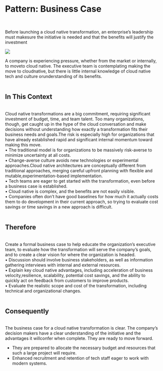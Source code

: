 # Pattern: Business Case  
‍

Before launching a cloud native transformation, an enterprise’s leadership must makesure the initiative is needed and that the benefits will justify the investment

![](/-business-case.png)

A company is experiencing pressure, whether from the market or internally, to moveto cloud native. The executive team is contemplating making the move to cloudnative, but there is little internal knowledge of cloud native tech and culture orunderstanding of its benefits.  
‍

## In This Context  
‍  
Cloud native transformations are a big commitment, requiring significant investment of budget, time, and team talent. Too many organizations, though, get caught up in the hype of the cloud conversation and make decisions without understanding how exactly a transformation fits their business needs and goals.The risk is especially high for organizations that have already established rapid and significant internal momentum toward making this move.  
• The traditional model is for organizations to be massively risk-averse to minimize uncertainty at all costs.  
• Change-averse culture avoids new technologies or experimental approaches.Cloud native architectures are conceptually different from traditional approaches, merging careful upfront planning with flexible and mutable,experimentation-based implementation.  
• Tech teams are eager to get started with the transformation, even before a business case is established.  
• Cloud native is complex, and the benefits are not easily visible.  
• Companies often don’t have good baselines for how much it actually costs them to do development in their current approach, so trying to evaluate cost savings or time savings in a new approach is difficult.  
‍

## Therefore  
‍  
Create a formal business case to help educate the organization’s executive team, to evaluate how the transformation will serve the company’s goals, and to create a clear vision for where the organization is headed.  
• Discussion should involve business stakeholders, as well as information gathering interviews with internal and external resources.  
• Explain key cloud native advantages, including acceleration of business velocity,resilience, scalability, potential cost savings, and the ability to quickly act on feedback from customers to improve products.  
• Evaluate the realistic scope and cost of the transformation, including technical and organizational changes.  
‍

## Consequently  
‍  
The business case for a cloud native transformation is clear. The company’s decision makers have a clear understanding of the initiative and the advantages it willconfer when complete. They are ready to move forward.  
+ They are prepared to allocate the necessary budget and resources that such a large project will require.  
+ Enhanced recruitment and retention of tech staff eager to work with modern systems.
